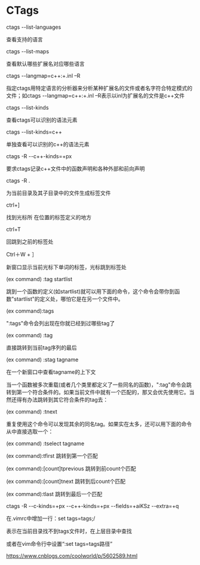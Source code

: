 # CTags

ctags --list-languages

查看支持的语言

ctags --list-maps

查看默认哪些扩展名对应哪些语言

ctags --langmap=c++:+.inl –R

指定ctags用特定语言的分析器来分析某种扩展名的文件或者名字符合特定模式的文件；如ctags --langmap=c++:+.inl –R表示以inl为扩展名的文件是c++文件

ctags --list-kinds

查看ctags可以识别的语法元素

ctags --list-kinds=c++

单独查看可以识别的c++的语法元素

ctags -R --c++-kinds=+px

要求ctags记录c++文件中的函数声明和各种外部和前向声明



ctags -R .

为当前目录及其子目录中的文件生成标签文件

ctrl+]

找到光标所 在位置的标签定义的地方

ctrl+T

回跳到之前的标签处

Ctrl＋W + ］

新窗口显示当前光标下单词的标签，光标跳到标签处

(ex command) :tag startlist

跳到一个函数的定义(如startlist)就可以用下面的命令，这个命令会带你到函数"startlist"的定义处，哪怕它是在另一个文件中。

(ex command):tags

":tags"命令会列出现在你就已经到过哪些tag了

(ex command) :tag

直接跳转到当前tag序列的最后

(ex command) :stag tagname

在一个新窗口中查看tagname的上下文



当一个函数被多次重载(或者几个类里都定义了一些同名的函数)，":tag"命令会跳转到第一个符合条件的。如果当前文件中就有一个匹配的，那又会优先使用它。当然还得有办法跳转到其它符合条件的tag去：

(ex command) :tnext

重复使用这个命令可以发现其余的同名tag。如果实在太多，还可以用下面的命令从中直接选取一个：

(ex command) :tselect tagname

(ex command):tfirst  跳转到第一个匹配

(ex command):[count]tprevious   跳转到前count个匹配

(ex command):[count]tnext      跳转到后count个匹配

(ex command):tlast       跳转到最后一个匹配







ctags -R --c-kinds=+px --c++-kinds=+px --fields=+aiKSz --extra=+q



在.vimrc中增加一行：set tags=tags;/

表示在当前目录找不到tags文件时，在上层目录中查找

或者在vim命令行中设置“:set tags=tags路径”







https://www.cnblogs.com/coolworld/p/5602589.html